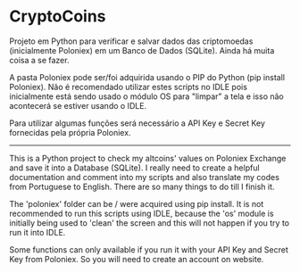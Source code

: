 # CryptoCoins
Projeto em  Python para verificar e salvar dados das criptomoedas (inicialmente Poloniex) em um Banco de Dados (SQLite).
Ainda há muita coisa a se fazer.

A pasta Poloniex pode ser/foi adquirida usando o PIP do Python (pip install Poloniex).
Não é recomendado utilizar estes scripts no IDLE pois inicialmente está sendo usado o módulo OS para "limpar" a tela e isso não acontecerá se estiver usando o IDLE.

Para utilizar algumas funções será necessário a API Key e Secret Key fornecidas pela própria Poloniex.

-----------------------------------------------------------------------------

This is a Python project to check my altcoins' values on Poloniex Exchange and save it into a Database (SQLite).
I really need to create a helpful documentation and comment into my scripts and also translate my codes from Portuguese to English.
There are so many things to do till I finish it.

The 'poloniex' folder can be / were acquired using pip install.
It is not recommended to run this scripts using IDLE, because the 'os' module is initially being used to 'clean' the screen and this will not happen if you try to run it into IDLE.

Some functions can only available if you run it with your API Key and Secret Key from Poloniex. So you will need to create an account on website.

